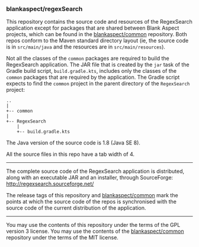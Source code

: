 ### blankaspect/regexSearch

This repository contains the source code and resources of the RegexSearch application except for packages that are
shared between Blank Aspect projects, which can be found in the
[blankaspect/common](https://github.com/blankaspect/common) repository.  Both repos conform to the Maven standard
directory layout \(ie, the source code is in `src/main/java` and the resources are in `src/main/resources`\).

Not all the classes of the `common` packages are required to build the RegexSearch application.  The JAR file that is
created by the `jar` task of the Gradle build script, `build.gradle.kts`, includes only the classes of the `common`
packages that are required by the application.  The Gradle script expects to find the `common` project in the parent
directory of the `RegexSearch` project:
```
..
|
+-- common
|
+-- RegexSearch
    |
    +-- build.gradle.kts
```

The Java version of the source code is 1.8 \(Java SE 8\).

All the source files in this repo have a tab width of 4. 

----

The complete source code of the RegexSearch application is distributed, along with an executable JAR and an installer,
through SourceForge:  
<http://regexsearch.sourceforge.net/>

The release tags of this repository and [blankaspect/common](https://github.com/blankaspect/common) mark the points at
which the source code of the repos is synchronised with the source code of the current distribution of the application.

----

You may use the contents of this repository under the terms of the GPL version 3 license.  You may use the contents of
the [blankaspect/common](https://github.com/blankaspect/common) repository under the terms of the MIT license.
